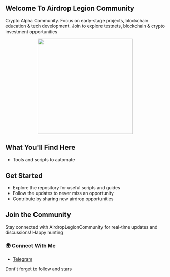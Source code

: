 ## Welcome To Airdrop Legion Community
Crypto Alpha Community. Focus on early-stage projects, blockchain education & tech development. Join to explore testnets, blockchain & crypto investment opportunities

<p align="center">
  <img src="https://i.imgur.com/mJQOPWd.png" width="300px">
</p>

## What You'll Find Here
- Tools and scripts to automate

## Get Started
- Explore the repository for useful scripts and guides
- Follow the updates to never miss an opportunity
- Contribute by sharing new airdrop opportunities

## Join the Community
Stay connected with AirdropLegionCommunity for real-time updates and discussions!
Happy hunting

### 🌍 Connect With Me  
- [Telegram](https://t.me/airdropalc)  


Dont't forget to follow and stars